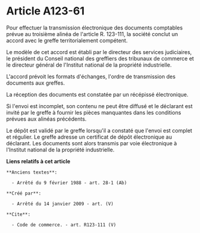 # Article A123-61

Pour effectuer la transmission électronique des documents comptables prévue au troisième alinéa de l'article R. 123-111, la
société conclut un accord avec le greffe territorialement compétent. 

Le modèle de cet accord est établi par le directeur des services judiciaires, le président du Conseil national des greffiers
des tribunaux de commerce et le directeur général de l'Institut national de la propriété industrielle.

L'accord prévoit les formats d'échanges, l'ordre de transmission des documents aux greffes. 

La réception des documents est constatée par un récépissé électronique. 

Si l'envoi est incomplet, son contenu ne peut être diffusé et le déclarant est invité par le greffe à fournir les pièces
manquantes dans les conditions prévues aux alinéas précédents. 

Le dépôt est validé par le greffe lorsqu'il a constaté que l'envoi est complet et régulier. Le greffe adresse un certificat
de dépôt électronique au déclarant. Les documents sont alors transmis par voie électronique à l'Institut national de la
propriété industrielle.

**Liens relatifs à cet article**

	**Anciens textes**:

	  - Arrêté du 9 février 1988 - art. 28-1 (Ab)

	**Créé par**:

	  - Arrêté du 14 janvier 2009 - art. (V)

	**Cite**:

	  - Code de commerce. - art. R123-111 (V)
